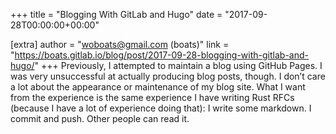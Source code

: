 +++
title = "Blogging With GitLab and Hugo"
date = "2017-09-28T00:00:00+00:00"

[extra]
author = "woboats@gmail.com (boats)"
link = "https://boats.gitlab.io/blog/post/2017-09-28-blogging-with-gitlab-and-hugo/"
+++
Previously, I attempted to maintain a blog using GitHub Pages. I was very unsuccessful at actually producing blog posts, though. I don&rsquo;t care a lot about the appearance or maintenance of my blog site. What I want from the experience is the same experience I have writing Rust RFCs (because I have a lot of experience doing that):
 I write some markdown. I commit and push. Other people can read it.